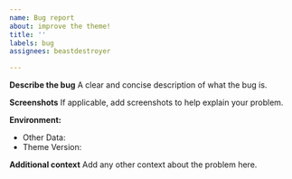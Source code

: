 ```yaml
---
name: Bug report
about: improve the theme!
title: ''
labels: bug
assignees: beastdestroyer

---
```


**Describe the bug**
A clear and concise description of what the bug is.

**Screenshots**
If applicable, add screenshots to help explain your problem.

**Environment:** 
 - Other Data: <!-- In About section of VSCode-->
 - Theme Version: 

**Additional context**
Add any other context about the problem here.
